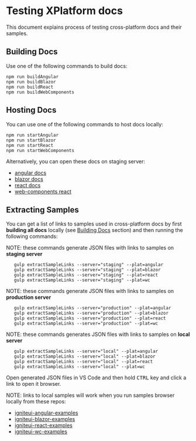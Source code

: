 # Testing XPlatform docs

This document explains process of testing cross-platform docs and their samples.

<!--
## Table of Contents
- [Building Docs](#Building-Docs) -->


## Building Docs

Use one of the following commands to build docs:

```
npm run buildAngular
npm run buildBlazor
npm run buildReact
npm run buildWebComponents
```

## Hosting Docs

You can use one of the following commands to host docs locally:

```
npm run startAngular
npm run startBlazor
npm run startReact
npm run startWebComponents
```

Alternatively, you can open these docs on staging server:

- [angular docs](https://staging.infragistics.com/products/ignite-ui-angular/angular/components/charts/chart-overview)
- [blazor docs](https://staging.infragistics.com/products/ignite-ui-blazor/blazor/components/charts/chart-overview)
- [react docs](https://staging.infragistics.com/products/ignite-ui-react/react/components/charts/chart-overview)
- [web-components react](https://staging.infragistics.com/products/ignite-ui-web-components/web-components/components/charts/chart-overview)

## Extracting Samples

You can get a list of links to samples used in cross-platform docs by first **building all docs** locally (see [Building Docs](#building-docs) section) and then running the following commands:

NOTE: these commands generate JSON files with links to samples on **staging server**

```
   gulp extractSampleLinks --server="staging" --plat=angular
   gulp extractSampleLinks --server="staging" --plat=blazor
   gulp extractSampleLinks --server="staging" --plat=react
   gulp extractSampleLinks --server="staging" --plat=wc
```

NOTE: these commands generate JSON files with links to samples on **production server**

```
   gulp extractSampleLinks --server="production" --plat=angular
   gulp extractSampleLinks --server="production" --plat=blazor
   gulp extractSampleLinks --server="production" --plat=react
   gulp extractSampleLinks --server="production" --plat=wc
```

NOTE: these commands generates JSON files with links to samples on **local server**

```
   gulp extractSampleLinks --server="local" --plat=angular
   gulp extractSampleLinks --server="local" --plat=blazor
   gulp extractSampleLinks --server="local" --plat=react
   gulp extractSampleLinks --server="local" --plat=wc
```

Open generated JSON files in VS Code and then hold <kbd>CTRL</kbd> key and click a link to open it browser.

NOTE: links to local samples will work when you run samples browser locally from these repos:

- [igniteui-angular-examples](https://github.com/IgniteUI/igniteui-angular-examples)
- [igniteui-blazor-examples](https://github.com/IgniteUI/igniteui-blazor-examples)
- [igniteui-react-examples](https://github.com/IgniteUI/igniteui-react-examples)
- [igniteui-wc-examples](https://github.com/IgniteUI/igniteui-wc-examples)
